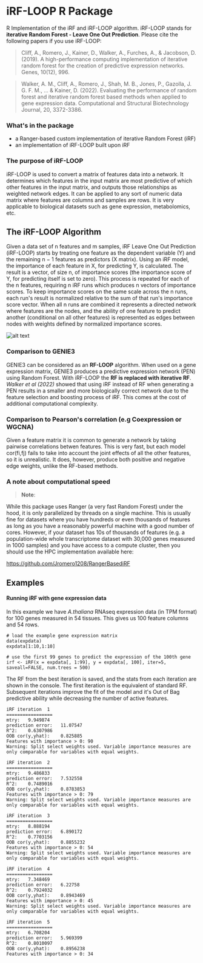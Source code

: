 # iRF-LOOP R Package
R Implementation of the iRF and iRF-LOOP algorithm. iRF-LOOP stands for **iterative Random Forest - Leave One Out Prediction**. Please cite the following papers if you use iRF-LOOP:

>Cliff, A., Romero, J., Kainer, D., Walker, A., Furches, A., & Jacobson, D. (2019). A high-performance computing implementation of iterative random forest for the creation of predictive expression networks. Genes, 10(12), 996.

>Walker, A. M., Cliff, A., Romero, J., Shah, M. B., Jones, P., Gazolla, J. G. F. M., ... & Kainer, D. (2022). Evaluating the performance of random forest and iterative random forest based methods when applied to gene expression data. Computational and Structural Biotechnology Journal, 20, 3372-3386.

### What's in the package
* a Ranger-based custom implementation of iterative Random Forest (iRF)
* an implementation of iRF-LOOP built upon iRF

### The purpose of iRF-LOOP
iRF-LOOP is used to convert a matrix of features data into a network. It determines which features in the input matrix are most predictive of which other features in the input matrix, and outputs those relationships as weighted network edges. It can be applied to any sort of numeric data matrix where features are columns and samples are rows. It is very applicable to biological datasets such as gene expression, metabolomics, etc.

## The iRF-LOOP Algorithm
Given a data set of n features and m samples, iRF Leave One Out Prediction (iRF-LOOP) starts by treating one feature as the dependent variable (Y) and the remaining n − 1 features as predictors (X matrix). Using an iRF model, the importance of each feature in X, for predicting Y, is calculated. The result is a vector, of size n, of importance scores (the importance score of Y, for predicting itself is set to zero). This process is repeated for each of the n features, requiring n iRF runs which produces n vectors of importance scores. To keep importance scores on the same scale across the n runs, each run's result is normalized relative to the sum of that run's importance score vector. When all n runs are combined it represents a directed network where features are the nodes, and the ability of one feature to predict another (conditional on all other features) is represented as edges between nodes with weights defined by normalized importance scores.

![alt text](https://www.mdpi.com/genes/genes-10-00996/article_deploy/html/images/genes-10-00996-g001.png)

### Comparison to GENIE3
GENIE3 can be considered as an **RF-LOOP** algorithm. When used on a gene expression matrix, GENIE3 produces a predictive expression network (PEN) using Random Forest. With iRF-LOOP the **RF is replaced with iterative RF**. *Walker et al (2022)* showed that using iRF instead of RF when generating a PEN results in a smaller and more biologically correct network due to the feature selection and boosting process of iRF. This comes at the cost of additional computational complexity.

### Comparison to Pearson's correlation (e.g Coexpression or WGCNA)
Given a feature matrix it is common to generate a network by taking pairwise correlations betwen features. This is very fast, but each model cor(fi,fj) fails to take into account the joint effects of all the other features, so it is unrealistic. It does, however, produce both positive and negative edge weights, unlike the RF-based methods.

### A note about computational speed
>**Note**:

While this package uses Ranger (a very fast Random Forest) under the hood, it is only parallelized by threads on a single machine. This is usually fine for datasets where you have hundreds or even thousands of features as long as you have a reasonably powerful machine with a good number of cores. However, if your dataset has 10s of thousands of features (e.g. a population-wide whole transcriptome dataset with 30,000 genes measured in 1000 samples) and you have access to a compute cluster, then you should use the HPC implementation available here:

https://github.com/Jromero1208/RangerBasediRF

## Examples

#### Running iRF with gene expression data
In this example we have *A.thaliana* RNAseq expression data (in TPM format) for 100 genes measured in 54 tissues.
This gives us 100 feature columns and 54 rows.
```
# load the example gene expression matrix
data(expdata)
expdata[1:10,1:10]

# use the first 99 genes to predict the expression of the 100th gene
irf <- iRF(x = expdata[, 1:99], y = expdata[, 100], iter=5, saveall=FALSE, num.trees = 500)
```
The RF from the best iteration is saved, and the stats from each iteration are shown in the console.
The first iteration is the equivalent of standard RF. Subsequent iterations improve the fit of the model and 
it's Out of Bag predictive ability while decreasing the number of active features.
```
iRF iteration  1 
=================
mtry:   9.949874 
prediction error:   11.07547 
R^2:    0.6307986 
OOB cor(y,yhat):    0.825885 
Features with importance > 0: 90 
Warning: Split select weights used. Variable importance measures are only comparable for variables with equal weights.

iRF iteration  2 
=================
mtry:   9.486833 
prediction error:   7.532558 
R^2:    0.7489016 
OOB cor(y,yhat):    0.8783853 
Features with importance > 0: 79 
Warning: Split select weights used. Variable importance measures are only comparable for variables with equal weights.

iRF iteration  3 
=================
mtry:   8.888194 
prediction error:   6.890172 
R^2:    0.7703156 
OOB cor(y,yhat):    0.8855232 
Features with importance > 0: 54 
Warning: Split select weights used. Variable importance measures are only comparable for variables with equal weights.

iRF iteration  4 
=================
mtry:   7.348469 
prediction error:   6.22758 
R^2:    0.7924032 
OOB cor(y,yhat):    0.8943469 
Features with importance > 0: 45 
Warning: Split select weights used. Variable importance measures are only comparable for variables with equal weights.

iRF iteration  5 
=================
mtry:   6.708204 
prediction error:   5.969399 
R^2:    0.8010097 
OOB cor(y,yhat):    0.8956238 
Features with importance > 0: 34 
```
